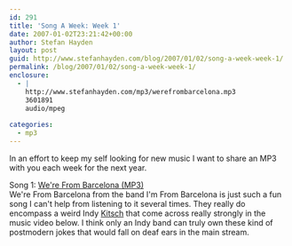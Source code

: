 ```yaml
---
id: 291
title: 'Song A Week: Week 1'
date: 2007-01-02T23:21:42+00:00
author: Stefan Hayden
layout: post
guid: http://www.stefanhayden.com/blog/2007/01/02/song-a-week-week-1/
permalink: /blog/2007/01/02/song-a-week-week-1/
enclosure:
  - |
    http://www.stefanhayden.com/mp3/werefrombarcelona.mp3
    3601891
    audio/mpeg
    
categories:
  - mp3
---
```

<p>In an effort to keep my self looking for new music I want to share an MP3 with you each week for the next year.</p>
<p>Song 1: <a href="http://www.stefanhayden.com/mp3/werefrombarcelona.mp3">We're From Barcelona (MP3)</a><br />
We're From Barcelona from the band I'm From Barcelona is just such a fun song I can't help from listening to it several times. They really do encompass a weird Indy <a href="http://en.wikipedia.org/wiki/Kitsch">Kitsch</a> that come across really strongly in the music video below. I think only an Indy band can truly own these kind of postmodern jokes that would fall on deaf ears in the main stream.</p>
<p><!--more--></p>

<object width="425" height="350"><param name="movie" value="http://www.youtube.com/v/Fb21_w4uU1A"></param><param name="wmode" value="transparent"></param><embed src="http://www.youtube.com/v/Fb21_w4uU1A" type="application/x-shockwave-flash" wmode="transparent" width="425" height="350"></embed></object>
